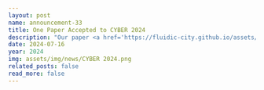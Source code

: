 ```yaml
---
layout: post
name: announcement-33
title: One Paper Accepted to CYBER 2024
description: "Our paper <a href='https://fluidic-city.github.io/assets/pdf/poudel2024carl.pdf'> CARL: Congestion-Aware Reinforcement Learning for Imitation-based Perturbations in Mixed Traffic Control </a> has been accepted to International Conference on CYBER Technology in Automation, Control, and Intelligent Systems (CYBER)​, 2024. Congratulations to all the authors!" 
date: 2024-07-16
year: 2024
img: assets/img/news/CYBER 2024.png
related_posts: false
read_more: false
---
```

